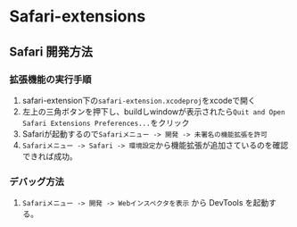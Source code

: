 # Safari-extensions

## Safari 開発方法

### 拡張機能の実行手順

1. safari-extension下の`safari-extension.xcodeproj`をxcodeで開く
2. 左上の三角ボタンを押下し、buildしwindowが表示されたら`Quit and Open Safari Extensions Preferences...`をクリック
3. Safariが起動するので`Safariメニュー -> 開発 -> 未署名の機能拡張を許可`
4. `Safariメニュー -> Safari -> 環境設定`から機能拡張が追加さているのを確認できれば成功。

### デバッグ方法

1. `Safariメニュー -> 開発 -> Webインスペクタを表示`
から DevTools を起動する。
